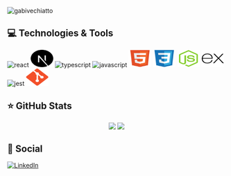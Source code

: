 <p align="left"><img src="https://komarev.com/ghpvc/?username=gabivechiatto&label=Profile%20views&color=0e75b6&style=flat" alt="gabivechiatto" />
  

## 💻 Technologies & Tools

<div align="left">
  <img src="https://cdn.jsdelivr.net/gh/devicons/devicon/icons/react/react-original.svg" height="40" width="52" alt="react" title="ReactJS" /> 
  <img src="https://raw.githubusercontent.com/devicons/devicon/master/icons/nextjs/nextjs-original.svg" height="40" width="52" alt="next" title="NextJS" />
  <img src="https://cdn.jsdelivr.net/gh/devicons/devicon/icons/typescript/typescript-original.svg" height="40" width="52" alt="typescript" title="TypeScript" />
  <img src="https://cdn.jsdelivr.net/gh/devicons/devicon/icons/javascript/javascript-original.svg" height="40" width="52" alt="javascript" title="JavaScript" /> 
  <img src="https://raw.githubusercontent.com/devicons/devicon/master/icons/html5/html5-original.svg" height="40" width="52" alt="html" title="HTML" />
  <img src="https://raw.githubusercontent.com/devicons/devicon/master/icons/css3/css3-original.svg" height="40" width="52" alt="css" title="CSS" />    
  <img src="https://raw.githubusercontent.com/devicons/devicon/master/icons/nodejs/nodejs-original.svg" height="40" width="52" alt="node" title="NodeJS" />
  <img src="https://raw.githubusercontent.com/devicons/devicon/master/icons/express/express-original.svg" height="40" width="52" alt="express" title="Express" />
  <img src="https://cdn.jsdelivr.net/gh/devicons/devicon/icons/jest/jest-plain.svg" height="40" width="52" alt="jest" title="Jest" />  
  <img src="https://raw.githubusercontent.com/devicons/devicon/master/icons/git/git-original.svg" height="40" width="52" alt="git" title="Git" />
</div>

## ⭐ GitHub Stats

<p align="center">
  <img src="https://github-readme-stats.vercel.app/api?username=gabivechiatto&show_icons=true&theme=tokyonight&line_height=27">
  <img src="https://github-readme-stats.vercel.app/api/top-langs/?username=gabivechiatto&theme=tokyonight">
</p>

## 🎯 Social 

[![LinkedIn](https://img.shields.io/badge/linkedin-%230077B5.svg?&style=for-the-badge&logo=linkedin&logoColor=white)](https://www.linkedin.com/in/gvechiatto/)

